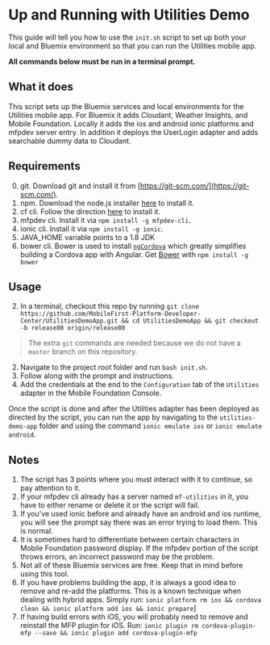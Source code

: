 # Up and Running with Utilities Demo

This guide will tell you how to use the `init.sh` script to set up both your local and Bluemix environment so that you can run the Utilities mobile app.

**All commands below must be run in a terminal prompt.**

## What it does
This script sets up the Bluemix services and local environments for the Utilities mobile app. For Bluemix it adds Cloudant, Weather Insights, and Mobile Foundation. Locally it adds the ios and android ionic platforms and mfpdev server entry. In addition it deploys the UserLogin adapter and adds searchable dummy data to Cloudant.

## Requirements
0. git. Download git and install it from [https://git-scm.com/](https://git-scm.com/).
1. npm. Download the node.js installer [here](https://nodejs.org/en/) to install it.
2. cf cli. Follow the direction [here](https://docs.cloudfoundry.org/cf-cli/install-go-cli.html) to install it.
3. mfpdev cli. Install it via `npm install -g mfpdev-cli`.
4. ionic cli. Install it via `npm install -g ionic`.
5. JAVA_HOME variable points to a 1.8 JDK
6. bower cli. Bower is used to install [`ngCordova`](http://ngcordova.com) which greatly simplifies building a Cordova app with Angular. Get [Bower](https://bower.io/) with `npm install -g bower`

## Usage
2. In a terminal, checkout this repo by running `git clone https://github.com/MobileFirst-Platform-Developer-Center/UtilitiesDemoApp.git && cd UtilitiesDemoApp && git checkout -b release80 origin/release80`

>The extra `git` commands are needed because we do not have a `master` branch on this repository.

2. Navigate to the project root folder and run `bash init.sh`.
3. Follow along with the prompt and instructions.
4. Add the credentials at the end to the `Configuration` tab of the `Utilities` adapter in the Mobile Foundation Console.

Once the script is done and after the Utilities adapter has been deployed as directed by the script, you can run the app by navigating to the `utilities-demo-app` folder and using the command `ionic emulate ios` or `ionic emulate android`.

## Notes
1. The script has 3 points where you must interact with it to continue, so pay attention to it.
2. If your mfpdev cli already has a server named `mf-utilities` in it, you have to either rename or delete it or the script will fail.
3. If you've used ionic before and already have an android and ios runtime, you will see the prompt say there was an error trying to load them. This is normal.
4. It is sometimes hard to differentiate between certain characters in Mobile Foundation password display. If the mfpdev portion of the script throws errors, an incorrect password may be the problem.
5. Not all of these Bluemix services are free. Keep that in mind before using this tool.
6. If you have problems building the app, it is always a good idea to remove and re-add the platforms. This is a known technique when dealing with hybrid apps. Simply run: `ionic platform rm ios && cordova clean && ionic platform add ios && ionic prepare`]
7. If having build errors with iOS, you will probably need to remove and reinstall the MFP plugin for iOS. Run: `ionic plugin rm cordova-plugin-mfp --save && ionic plugin add cordova-plugin-mfp`

